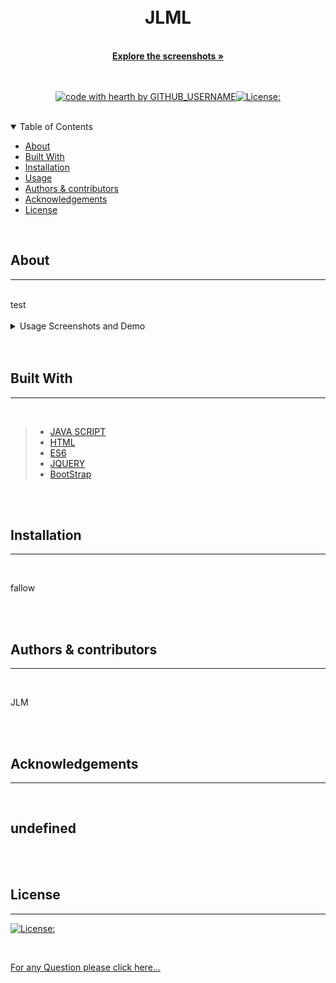  
  
  <br/>
  <br/>
  
  <div align="center">
  
  <h1 align="center">JLML</h1>
  <br/>
  <a href="#about"><strong>Explore the screenshots »</strong></a>
  <br/>
  <br/>
  
  </div>
  
  
  
  <div align="center">
  <br/>
  
  [![code with hearth by GITHUB_USERNAME](https://img.shields.io/badge/%3C%2F%3E%20with%20%E2%99%A5%20by-GITHUB_mejialaguna-ff1414.svg?style=flat-square)](mejialaguna)[![License:](https://img.shields.io/badge/License-MIT-yellow.svg)](https://opensource.org/licenses/MIT)
    
  </div>
  
  <br/>
  
  <details open="open">
  <summary>Table of Contents</summary>
  
  - [About](#about)
  - [Built With](#built-with)
  - [Installation](#installation)
  - [Usage](#usage)
  - [Authors & contributors](#authors--contributors)
  - [Acknowledgements](#Acknowledgements)
  - [License](#License) 
  
  </details>  
  
  <br/>
  
  ## About
  ---

  <br/>
  test
  
  <br/>
  <br/>
  <details>
  <summary>Usage Screenshots and Demo</summary>
  <br/> 
  
  ----------------------------------------------------------------Home Page 
  path
  
  </details>
  
  <br/>
  <br/>
  
  
  ## Built With
  ---

  <br/>
  
  
 >* <a href="https://developer.mozilla.org/en-US/docs/Mozilla/Add-ons/WebExtensions/API">JAVA SCRIPT</a>
 >* <a href="https://www.w3schools.com/html/default.asp">HTML</a>
 >* <a href="https://www.w3schools.com/js/js_es6.asp">ES6</a>
 >* <a href="https://api.jquery.com/">JQUERY</a>
 >* <a href="https://getbootstrap.com/docs/4.1/getting-started/introduction/">BootStrap</a>
  
  
  <br/>
  <br/>
  
  ##  Installation
  ---

  <br/>
  
  fallow

  <br/>
  <br/>
  
  
  ##  Authors & contributors
  ---

  <br/>
   
  JLM
  
  <br/>
  <br/>
  
  ##   Acknowledgements
  ---

  <br/>
  
  undefined
  ---

  <br/>
  <br/>
  
  ##  License
  ---

     

  [![License:](https://img.shields.io/badge/License-MIT-yellow.svg)](https://opensource.org/licenses/MIT)

  <br/>

  
  
  <a href="https://github.com/mejialaguna/JLML/issues/2">For any Question please click here...</a>
  